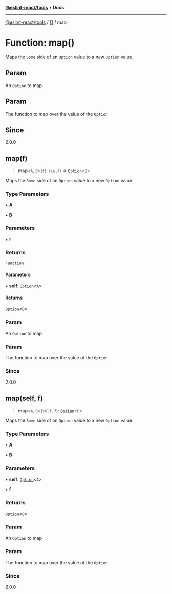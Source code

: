 [**@eslint-react/tools**](../../../README.md) • **Docs**

***

[@eslint-react/tools](../../../README.md) / [O](../README.md) / map

# Function: map()

Maps the `Some` side of an `Option` value to a new `Option` value.

## Param

An `Option` to map

## Param

The function to map over the value of the `Option`

## Since

2.0.0

## map(f)

> **map**\<`A`, `B`\>(`f`): (`self`) => [`Option`](../type-aliases/Option.md)\<`B`\>

Maps the `Some` side of an `Option` value to a new `Option` value.

### Type Parameters

• **A**

• **B**

### Parameters

• **f**

### Returns

`Function`

#### Parameters

• **self**: [`Option`](../type-aliases/Option.md)\<`A`\>

#### Returns

[`Option`](../type-aliases/Option.md)\<`B`\>

### Param

An `Option` to map

### Param

The function to map over the value of the `Option`

### Since

2.0.0

## map(self, f)

> **map**\<`A`, `B`\>(`self`, `f`): [`Option`](../type-aliases/Option.md)\<`B`\>

Maps the `Some` side of an `Option` value to a new `Option` value.

### Type Parameters

• **A**

• **B**

### Parameters

• **self**: [`Option`](../type-aliases/Option.md)\<`A`\>

• **f**

### Returns

[`Option`](../type-aliases/Option.md)\<`B`\>

### Param

An `Option` to map

### Param

The function to map over the value of the `Option`

### Since

2.0.0
